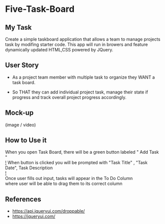 # Five-Task-Board

## My Task
Create a simple taskboard application that allows a team to manage projects task 
by modifing starter code. This app will run in browers and feature dynamically updated HTML,CSS powered by JQuery.

## User Story 

* As a project team member with multiple task to organize 
they WANT a task board. 

* So THAT they can add individual project task, manage their state if progress and track overall project progress accordingly.

## Mock-up
(image / video)


## How to Use it 
When you open Task Board, there will be a green button labeled " Add Task " <br>
[!]()
When button is clicked you will be prompted with "Task Title" , "Task Date", Task Description<br> 
[!]()
<br>
Once user fills out input, tasks will appear in the To Do Column
<br> where user will be able to drag them to its correct column

## References
* https://api.jqueryui.com/droppable/
* https://jqueryui.com/

